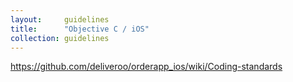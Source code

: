 ```yaml
---
layout:     guidelines
title:      "Objective C / iOS"
collection: guidelines
---
```



https://github.com/deliveroo/orderapp_ios/wiki/Coding-standards
